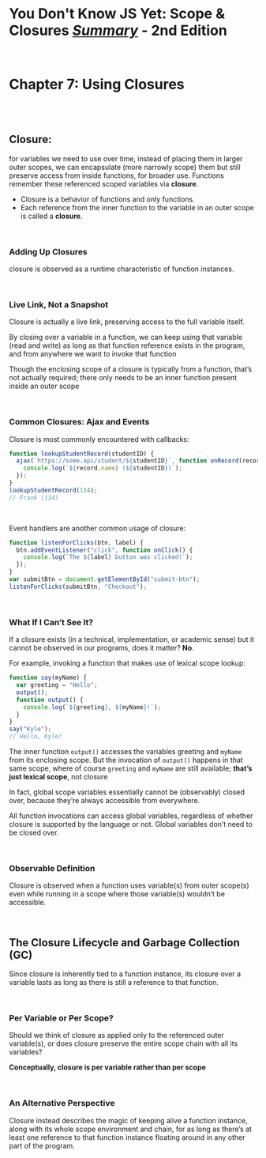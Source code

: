 # You Don't Know JS Yet: Scope & Closures <ins>**_Summary_**</ins> - 2nd Edition

<br>

# Chapter 7: Using Closures

<br><br>

## Closure:

for variables we need to use over time, instead of placing them in larger outer scopes, we can encapsulate (more narrowly scope) them but still preserve access from inside functions, for broader use. Functions remember these referenced scoped variables via **closure**.

- Closure is a behavior of functions and only functions.
- Each reference from the inner function to the variable in an outer scope is called a **closure**.

<br>

### Adding Up Closures

closure is observed as a runtime characteristic of function instances.

<br>

### Live Link, Not a Snapshot

Closure is actually a live link, preserving access to the full variable itself.

By closing over a variable in a function, we can keep using that variable (read and write) as long as that function reference exists in the program, and from anywhere we want to invoke that function

Though the enclosing scope of a closure is typically from a function, that’s not actually required; there only needs to be an inner function present inside an outer scope

<br>

### Common Closures: Ajax and Events

Closure is most commonly encountered with callbacks:

```js
function lookupStudentRecord(studentID) {
  ajax(`https://some.api/student/${studentID}`, function onRecord(record) {
    console.log(`${record.name} (${studentID})`);
  });
}
lookupStudentRecord(114);
// Frank (114)
```

<br>

Event handlers are another common usage of closure:

```js
function listenForClicks(btn, label) {
  btn.addEventListener("click", function onClick() {
    console.log(`The ${label} button was clicked!`);
  });
}
var submitBtn = document.getElementById("submit-btn");
listenForClicks(submitBtn, "Checkout");
```

<br>

### What If I Can’t See It?

If a closure exists (in a technical, implementation, or academic sense) but it cannot be observed in our programs, does it matter? **No**.

For example, invoking a function that makes use of lexical scope lookup:

```js
function say(myName) {
  var greeting = "Hello";
  output();
  function output() {
    console.log(`${greeting}, ${myName}!`);
  }
}
say("Kyle");
// Hello, Kyle!
```

The inner function `output()` accesses the variables greeting and `myName` from its enclosing scope. But the invocation of `output()` happens in that same scope, where of course `greeting` and `myName` are still available; **that’s just lexical scope**, not closure

In fact, global scope variables essentially cannot be (observably) closed over, because they’re always accessible from everywhere.

All function invocations can access global variables, regardless of whether closure is supported by the language or not. Global variables don’t need to be closed over.

<br>

### Observable Definition

Closure is observed when a function uses variable(s) from outer scope(s) even while running in a scope where those variable(s) wouldn’t be accessible.

<br>

## The Closure Lifecycle and Garbage Collection (GC)

Since closure is inherently tied to a function instance, its closure over a variable lasts as long as there is still a reference to that function.

<br>

### Per Variable or Per Scope?

Should we think of closure as applied only to the referenced outer variable(s), or does closure preserve the entire scope chain with all its variables?

**Conceptually, closure is per variable rather than per scope**

<br>

### An Alternative Perspective

Closure instead describes the magic of keeping alive a function instance, along with its whole scope environment and chain, for as long as there’s at least one reference to that function instance floating around in any other part of the program.
